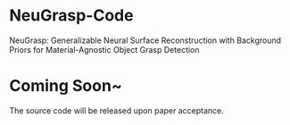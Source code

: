 # NeuGrasp-Code
NeuGrasp: Generalizable Neural Surface Reconstruction with Background Priors for Material-Agnostic Object Grasp Detection

# Coming Soon~
The source code will be released upon paper acceptance.
